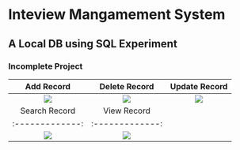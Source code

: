 # Inteview Mangamement System

## A Local DB using SQL Experiment

### Incomplete Project

| Add Record       | Delete Record         | Update Record    |
|:-------------:|:-------------:|:-------------:|
|![](/ScreenShots/1.png)|![](/ScreenShots/2.png)|![](/ScreenShots/3.png)|
| Search Record       | View Record         |
|:-------------:|:-------------:|
|![](/ScreenShots/4.png)|![](/ScreenShots/5.png)|